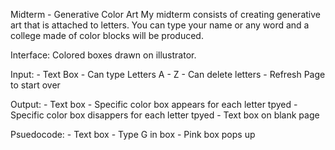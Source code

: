 Midterm - Generative Color Art
My midterm consists of creating generative art that is attached to letters. You can type your name or any word and a college made of color blocks will be produced. 

Interface: Colored boxes drawn on illustrator. 

Input: 
    - Text Box
    - Can type Letters A - Z 
    - Can delete letters
    - Refresh Page to start over 

Output:
    - Text box
    - Specific color box appears for each letter tpyed
    - Specific color box disappers for each letter tpyed
    - Text box on blank page 

Psuedocode: 
    - Text box
    - Type G in box
    - Pink box pops up 
    
    
    
    


